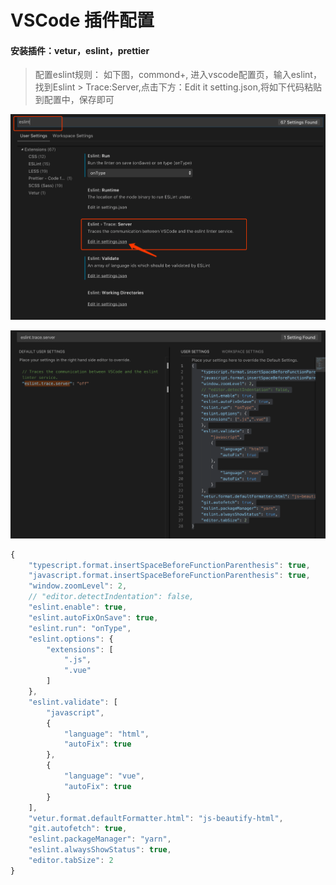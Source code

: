 # VSCode 插件配置

#### 安装插件：vetur，eslint，prettier

> 配置eslint规则：
如下图，commond+, 进入vscode配置页，输入eslint，找到Eslint > Trace:Server,点击下方：Edit it setting.json,将如下代码粘贴到配置中，保存即可

![avatar](./1.png)

![avatar](./2.png)

```javascript
{
    "typescript.format.insertSpaceBeforeFunctionParenthesis": true,
    "javascript.format.insertSpaceBeforeFunctionParenthesis": true,
    "window.zoomLevel": 2,
    // "editor.detectIndentation": false,
    "eslint.enable": true,
    "eslint.autoFixOnSave": true,
    "eslint.run": "onType",
    "eslint.options": {
        "extensions": [
            ".js",
            ".vue"
        ]
    },
    "eslint.validate": [
        "javascript",
        {
            "language": "html",
            "autoFix": true
        },
        {
            "language": "vue",
            "autoFix": true
        }
    ],
    "vetur.format.defaultFormatter.html": "js-beautify-html",
    "git.autofetch": true,
    "eslint.packageManager": "yarn",
    "eslint.alwaysShowStatus": true,
    "editor.tabSize": 2
}
```
